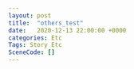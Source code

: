 ```yaml
---
layout: post
title:  "others_test"
date:   2020-12-13 22:00:00 +0000
categories: Etc
Tags: Story Etc
SceneCode: []
---
```

